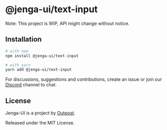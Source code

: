 # @jenga-ui/text-input

Note: This project is WIP, API might change without notice.

## Installation

```sh
# with npm
npm install @jenga-ui/text-input

# with yarn
yarn add @jenga-ui/text-input
```

For discussions, suggestions and contributions, create an issue or join our [Discord](https://discord.gg/sHnHPnAPZj) channel to chat.

## License

Jenga-UI is a project by [Outpost](https://outpost.run).

Released under the MIT License.
